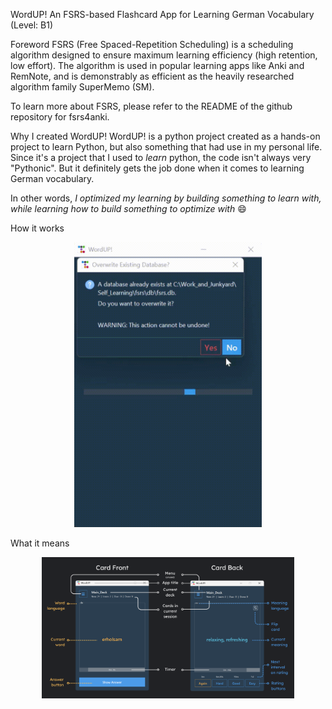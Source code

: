 WordUP! An FSRS-based Flashcard App for Learning German Vocabulary (Level: B1)

Foreword
FSRS (Free Spaced-Repetition Scheduling) is a scheduling algorithm designed to ensure maximum learning efficiency (high retention, low effort).
The algorithm is used in popular learning apps like Anki and RemNote, and is demonstrably as efficient as the heavily researched algorithm family SuperMemo (SM).

To learn more about FSRS, please refer to the README of the github repository for fsrs4anki.

Why I created WordUP!
WordUP! is a python project created as a hands-on project to learn Python, but also something that had use in my personal life.
Since it's a project that I used to _learn_ python, the code isn't always very "Pythonic". But it definitely gets the job done when it comes to learning German vocabulary.

In other words, _I optimized my learning by building something to learn with, while learning how to build something to optimize with_ :smile:

How it works

<p align="center">
  <img src="docs/demo.gif" width="300" alt="Demo GIF">
</p>

What it means
<p align="center">
  <img width=80% height=auto alt="front_back_labelled" src="docs/front_back_labelled.png" />
</p>
